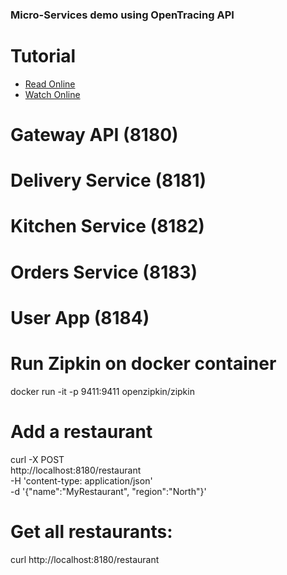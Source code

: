 ### Micro-Services demo using OpenTracing API


# Tutorial
* [Read Online](https://gigaspaces.fleeq.io/a/lttseslyjx-himavdlrod?captions=1&narration=1)
* [Watch Online](https://gigaspaces.fleeq.io/l/lttseslyjx-himavdlrod)


# Gateway API (8180)
# Delivery Service (8181)
# Kitchen Service (8182)
# Orders Service (8183)
# User App (8184)


# Run Zipkin on docker container

docker run -it -p 9411:9411 openzipkin/zipkin


# Add a restaurant

curl -X POST \
  http://localhost:8180/restaurant \
  -H 'content-type: application/json' \
  -d '{"name":"MyRestaurant", "region":"North"}'
  
  

# Get all restaurants:

curl http://localhost:8180/restaurant


